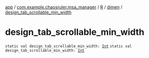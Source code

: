 [app](../../../index.md) / [com.example.chaosruler.msa_manager](../../index.md) / [R](../index.md) / [dimen](index.md) / [design_tab_scrollable_min_width](.)

# design_tab_scrollable_min_width

`static val design_tab_scrollable_min_width: `[`Int`](https://kotlinlang.org/api/latest/jvm/stdlib/kotlin/-int/index.html)
`static val design_tab_scrollable_min_width: `[`Int`](https://kotlinlang.org/api/latest/jvm/stdlib/kotlin/-int/index.html)